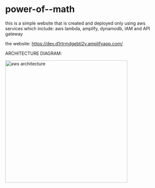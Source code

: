 # power-of--math
this is a simple website that is created and deployed only using aws services which include: aws lambda, amplify, dynamodb, IAM  and  API gateway


the website:
https://dev.d1rtrmdgebti2y.amplifyapp.com/






ARCHITECTURE DIAGRAM:


<img width="389" alt="aws architecture" src="https://github.com/K-SAHASRA/power-of--math/assets/103617753/9816216f-5462-4682-8402-20d41ccd201c">
